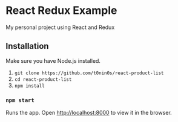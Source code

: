 React Redux Example
=========

My personal project using React and Redux

## Installation

Make sure you have Node.js installed.

  1. `git clone https://github.com/t0nin0s/react-product-list`
  2. `cd react-product-list`
  3. `npm install`

### `npm start`

Runs the app. Open [http://localhost:8000](http://localhost:8000) to view it in the browser.
